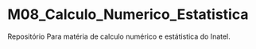 # M08_Calculo_Numerico_Estatistica
Repositório Para matéria de calculo numérico e estátistica do Inatel.
